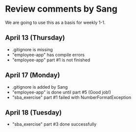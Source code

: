  # Review comments by Sang

We are going to use this as a basis for
weekly 1-1.

## April 13 (Thursday)

- .gitignore is missing
- "employee-app" has compile errors
- "employee-app" part #1 is not finished


## April 17 (Monday)

- .gitignore is added by Sang
- "employee-app" is done until part #5 (Good job!)
- "sba_exercise" part #1 failed with NumberFormatException

## April 18 (Tuesday)

- "sba_exercise" part #3 done successfully